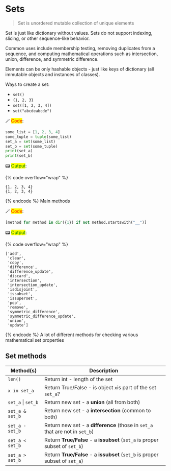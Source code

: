 # Sets

>  Set is unordered mutable collection of unique elements

Set is just like dictionary without values. Sets do not support indexing, slicing, or other sequence-like behavior.

Common uses include membership testing, removing duplicates from a sequence, and computing mathematical operations such as intersection, union, difference, and symmetric difference.

Elements can be only hashable objects - just like keys of dictionary (all immutable objects and instances of classes).

Ways to create a set:
* ```set()```
* ```{1, 2, 3}```
* ```set([1, 2, 3, 4])```
* ```set("abcdeabcde")```


🪄 <mark style="color:red;">Code</mark>:

```python
some_list = [1, 2, 3, 4]
some_tuple = tuple(some_list)
set_a = set(some_list)
set_b = set(some_tuple)
print(set_a)
print(set_b)
```

📟 <mark style="color:green;">Output</mark>:

{% code overflow="wrap" %}
```
{1, 2, 3, 4}
{1, 2, 3, 4}
```
{% endcode %}
Main methods


🪄 <mark style="color:red;">Code</mark>:

```python
[method for method in dir({1}) if not method.startswith("__")]
```




📟 <mark style="color:green;">Output</mark>:

{% code overflow="wrap" %}
```
['add',
 'clear',
 'copy',
 'difference',
 'difference_update',
 'discard',
 'intersection',
 'intersection_update',
 'isdisjoint',
 'issubset',
 'issuperset',
 'pop',
 'remove',
 'symmetric_difference',
 'symmetric_difference_update',
 'union',
 'update']
```
{% endcode %}
A lot of different methods for checking various mathematical set properties

## Set methods

| Method(s)               |  Description                                                                              |
|-------------------------|-------------------------------------------------------------------------------------------|
| ```len()```         | Return int - length of the set
| ```x in set_a```    | Return True/False - is object ```x```is part of the set ```set_a```?
| ```set_a``` &#124;  ```set_b``` | Return new set - a **union** (all from both)
| ```set_a & set_b``` | Return new set - a **intersection** (common to both)
| ```set_a - set_b``` | Return new set - a **difference** (those in ```set_a``` that are not in ```set_b```)
| ```set_a < set_b``` | Return **True/False** - a **issubset** (```set_a``` is proper subset of ```set_b```)
| ```set_a > set_b``` | Return **True/False** - a **issubset** (```set_b``` is proper subset of ```set_a```)